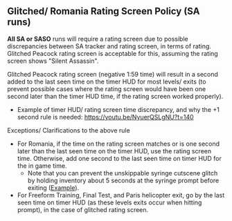 ## Glitched/ Romania Rating Screen Policy (SA runs)

**All SA or SASO** runs will require a rating screen due to possible discrepancies between SA tracker and rating screen, in terms of rating. Glitched Peacock rating screen is acceptable for this, assuming the rating screen shows "Silent Assassin".

Glitched Peacock rating screen (negative 1:59 time) will result in a second added to the last seen time on the timer HUD for most levels/ exits (to prevent possible cases where the rating screen would have been one second later than the timer HUD time, if the rating screen worked properly).
* Example of timer HUD/ rating screen time discrepancy, and why the +1 second rule is needed: https://youtu.be/NyuerQSLgNU?t=140

Exceptions/ Clarifications to the above rule
- For Romania, if the time on the rating screen matches or is one second later than the last seen time on the timer HUD, use the rating screen time. Otherwise, add one second to the last seen time on timer HUD for the in game time.
  - Note that you can prevent the unskippable syringe cutscene glitch by holding inventory about 5 seconds at the syringe prompt before exiting ([Example](https://youtu.be/qk6z9Pg_Lxg?t=183)).
- For Freeform Training, Final Test, and Paris helicopter exit, go by the last seen time on timer HUD (as these levels exits occur when hitting prompt), in the case of glitched rating screen.
